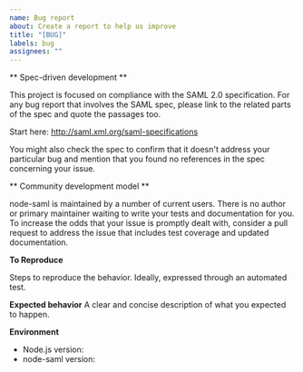 ```yaml
---
name: Bug report
about: Create a report to help us improve
title: "[BUG]"
labels: bug
assignees: ""
---
```


<!--
Thanks for submitting a bug report or feature request to help us improve.

If you have a support question about how to use the module, no one is monitoring the issues
to answer those. Consider posting on StackOverflow instead using the "node-saml" tag.
-->

** Spec-driven development **

This project is focused on compliance with the SAML 2.0 specification. For any bug report that
involves the SAML spec, please link to the related parts of the spec and quote the passages too.

Start here: http://saml.xml.org/saml-specifications

You might also check the spec to confirm that it doesn't address your particular bug and mention
that you found no references in the spec concerning your issue.

** Community development model **

node-saml is maintained by a number of current users. There is no author or primary maintainer
waiting to write your tests and documentation for you. To increase the odds that your issue
is promptly dealt with, consider a pull request to address the issue that includes test coverage
and updated documentation.

**To Reproduce**

Steps to reproduce the behavior. Ideally, expressed through an automated test.

**Expected behavior**
A clear and concise description of what you expected to happen.

**Environment**

- Node.js version:
- node-saml version:
